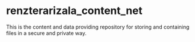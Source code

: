 # renzterarizala_content_net
This is the content and data providing repository for storing and containing files in a secure and private way.
